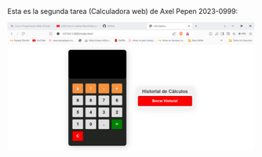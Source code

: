 Esta es la segunda tarea (Calculadora web) de Axel Pepen 2023-0999:

![Mi captura de pantalla](miTarea.png)